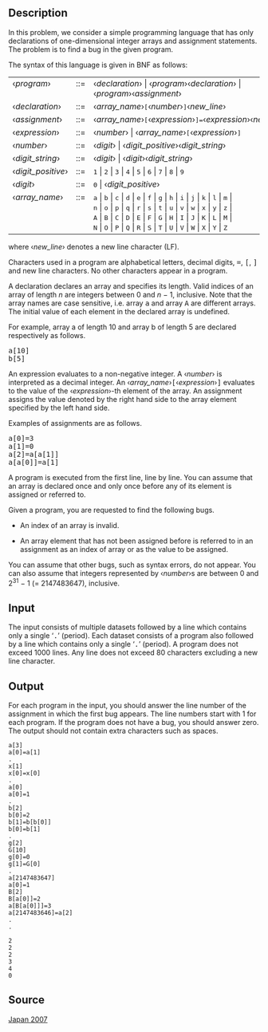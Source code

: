 <h2>Description</h2><p>In this problem, we consider a simple programming language that has only declarations of one-dimensional integer arrays and assignment statements. The problem is to find a bug in the given program.</p><p>The syntax of this language is given in BNF as follows:</p><table align="center" border="0"><tbody><tr><td valign="top">‹<i>program</i>›</td><td valign="top" style="width: 2em;" align="center">::=</td><td>‹<i>declaration</i>› | ‹<i>program</i>›‹<i>declaration</i>› | ‹<i>program</i>›‹<i>assignment</i>›</td></tr><tr><td valign="top">‹<i>declaration</i>›</td><td valign="top" style="width: 2em" align="center">::=</td><td>‹<i>array_name</i>›<tt>[</tt>‹<i>number</i>›<tt>]</tt>‹<i>new_line</i>›</td></tr><tr><td valign="top">‹<i>assignment</i>›</td><td valign="top" style="width: 2em;" align="center">::=</td><td>‹<i>array_name</i>›<tt>[</tt>‹<i>expression</i>›<tt>]=</tt>‹<i>expression</i>›‹<i>new_line</i>›</td></tr><tr><td valign="top">‹<i>expression</i>›</td><td valign="top" style="width: 2em;" align="center">::=</td><td>‹<i>number</i>› | ‹<i>array_name</i>›<tt>[</tt>‹<i>expression</i>›<tt>]</tt></td></tr><tr><td valign="top">‹<i>number</i>›</td><td valign="top" style="width: 2em;" align="center">::=</td><td>‹<i>digit</i>› | ‹<i>digit_positive</i>›‹<i>digit_string</i>›</td></tr><tr><td valign="top">‹<i>digit_string</i>›</td><td valign="top" style="width: 2em;" align="center">::=</td><td>‹<i>digit</i>› | ‹<i>digit</i>›‹<i>digit_string</i>›</td></tr><tr><td valign="top">‹<i>digit_positive</i>›</td><td valign="top" style="width: 2em;" align="center">::=</td><td><tt>1</tt> | <tt>2</tt> | <tt>3</tt> | <tt>4</tt> | <tt>5</tt> | <tt>6</tt> | <tt>7</tt> | <tt>8</tt> | <tt>9</tt> </td></tr><tr><td valign="top">‹<i>digit</i>›</td><td valign="top" style="width: 2em;" align="center">::=</td><td><tt>0</tt> | ‹<i>digit_positive</i>›</td></tr><tr><td valign="top">‹<i>array_name</i>›</td><td valign="top" style="width: 2em;" align="center">::=</td><td><tt>a</tt> | <tt>b</tt> | <tt>c</tt> | <tt>d</tt> | <tt>e</tt> | <tt>f</tt> | <tt>g</tt> | <tt>h</tt> | <tt>i</tt> | <tt>j</tt> | <tt>k</tt> | <tt>l</tt> | <tt>m</tt> |<tt><br>n</tt> | <tt>o</tt> | <tt>p</tt> | <tt>q</tt> | <tt>r</tt> | <tt>s</tt> | <tt>t</tt> | <tt>u</tt> | <tt>v</tt> | <tt>w</tt> | <tt>x</tt> | <tt>y</tt> | <tt>z</tt> |<br><tt>A</tt> | <tt>B</tt> | <tt>C</tt> | <tt>D</tt> | <tt>E</tt> | <tt>F</tt> | <tt>G</tt> | <tt>H</tt> | <tt>I</tt> | <tt>J</tt> | <tt>K</tt> | <tt>L</tt> | <tt>M</tt> |<br><tt>N</tt> | <tt>O</tt> | <tt>P</tt> | <tt>Q</tt> | <tt>R</tt> | <tt>S</tt> | <tt>T</tt> | <tt>U</tt> | <tt>V</tt> | <tt>W</tt> | <tt>X</tt> | <tt>Y</tt> | <tt>Z</tt> </td></tr></tbody></table><p>where ‹<i>new_line</i>› denotes a new line character (LF).</p><p>Characters used in a program are alphabetical letters, decimal digits, <tt>=</tt>, <tt>[</tt>, <tt>]</tt> and new line characters. No other characters appear in a program.</p><p>A declaration declares an array and specifies its length. Valid indices of an array of length <i>n</i> are integers between 0 and <i>n</i> − 1, inclusive. Note that the array names are case sensitive, i.e. array <tt>a</tt> and array <tt>A</tt> are different arrays. The initial value of each element in the declared array is undefined.</p><p>For example, array a of length 10 and array b of length 5 are declared respectively as follows.</p><pre>a[10]<br>b[5]</pre><p>An expression evaluates to a non-negative integer. A ‹<i>number</i>› is interpreted as a decimal integer. An ‹<i>array_name</i>›<tt>[</tt>‹<i>expression</i>›<tt>]</tt> evaluates to the value of the ‹<i>expression</i>›-th element of the array. An assignment assigns the value denoted by the right hand side to the array element specified by the left hand side.</p><p>Examples of assignments are as follows.</p><pre>a[0]=3<br>a[1]=0<br>a[2]=a[a[1]]<br>a[a[0]]=a[1]</pre><p>A program is executed from the first line, line by line. You can assume that an array is declared once and only once before any of its element is assigned or referred to.</p><p>Given a program, you are requested to find the following bugs.</p><ul><li><p>An index of an array is invalid.</p></li><li><p>An array element that has not been assigned before is referred to in an assignment as an index of array or as the value to be assigned.</p></li></ul><p>You can assume that other bugs, such as syntax errors, do not appear. You can also assume that integers represented by ‹<i>number</i>›s are between 0 and 2<sup>31</sup> − 1 (= 2147483647), inclusive.</p><h2>Input</h2><p>The input consists of multiple datasets followed by a line which contains only a single ‘<tt>.</tt>’ (period). Each dataset consists of a program also followed by a line which contains only a single ‘<tt>.</tt>’ (period). A program does not exceed 1000 lines. Any line does not exceed 80 characters excluding a new line character.</p><h2>Output</h2><p>For each program in the input, you should answer the line number of the assignment in which the first bug appears. The line numbers start with 1 for each program. If the program does not have a bug, you should answer zero. The output should not contain extra characters such as spaces.</p><pre><code class="language-input1">a[3]
a[0]=a[1]
.
x[1]
x[0]=x[0]
.
a[0]
a[0]=1
.
b[2]
b[0]=2
b[1]=b[b[0]]
b[0]=b[1]
.
g[2]
G[10]
g[0]=0
g[1]=G[0]
.
a[2147483647]
a[0]=1
B[2]
B[a[0]]=2
a[B[a[0]]]=3
a[2147483646]=a[2]
.
.</code></pre><pre><code class="language-output1">2
2
2
3
4
0</code></pre><h2>Source</h2><a href="searchproblem?field=source&amp;key=Japan+2007">Japan 2007</a>